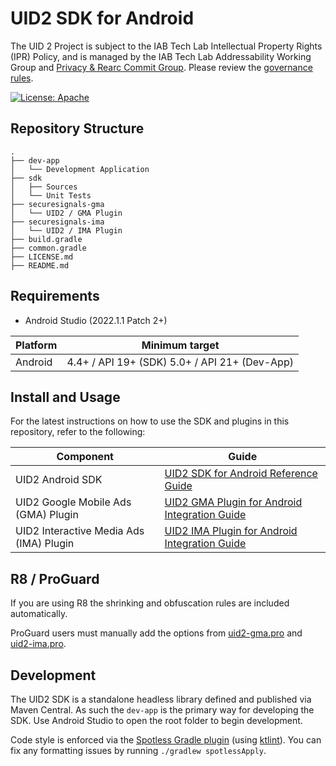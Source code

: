 # UID2 SDK for Android

The UID 2 Project is subject to the IAB Tech Lab Intellectual Property Rights (IPR) Policy, and is managed by the IAB Tech Lab Addressability Working Group and [Privacy & Rearc Commit Group](https://iabtechlab.com/working-groups/privacy-rearc-commit-group/). Please review the [governance rules](https://github.com/IABTechLab/uid2-core/blob/master/Software%20Development%20and%20Release%20Procedures.md).


[![License: Apache](https://img.shields.io/badge/License-Apache-green.svg)](https://www.apache.org/licenses/)

## Repository Structure

```
.
├── dev-app
│   └── Development Application
├── sdk
│   ├── Sources
│   └── Unit Tests
├── securesignals-gma
│   └── UID2 / GMA Plugin
├── securesignals-ima
│   └── UID2 / IMA Plugin
├── build.gradle
├── common.gradle
├── LICENSE.md
├── README.md
```

## Requirements

* Android Studio (2022.1.1 Patch 2+)

| Platform | Minimum target                                |
|----------|-----------------------------------------------|
| Android  | 4.4+ / API 19+ (SDK) 5.0+ / API 21+ (Dev-App) |

## Install and Usage

For the latest instructions on how to use the SDK and plugins in this repository, refer to the following:

| Component        | Guide                                                                                                        |
|------------------|--------------------------------------------------------------------------------------------------------------|
| UID2 Android SDK | [UID2 SDK for Android Reference Guide](https://unifiedid.com/docs/sdks/uid2-sdk-ref-android)                 |
| UID2 Google Mobile Ads (GMA) Plugin | [UID2 GMA Plugin for Android Integration Guide](https://unifiedid.com/docs/guides/mobile-plugin-gma-android) |
| UID2 Interactive Media Ads (IMA) Plugin | [UID2 IMA Plugin for Android Integration Guide](https://unifiedid.com/docs/guides/mobile-plugin-ima-android) |

R8 / ProGuard
-------------
If you are using R8 the shrinking and obfuscation rules are included automatically.

ProGuard users must manually add the options from
[uid2-gma.pro](https://github.com/IABTechLab/uid2-android-sdk/blob/main/securesignals-gma/uid2-gma.pro) and [uid2-ima.pro](https://github.com/IABTechLab/uid2-android-sdk/blob/main/securesignals-ima/uid2-ima.pro).

## Development

The UID2 SDK is a standalone headless library defined and published via Maven Central.  As such the `dev-app` is the primary way for developing the SDK.  Use Android Studio to open the root folder to begin development.

Code style is enforced via the [Spotless Gradle plugin](https://github.com/diffplug/spotless) (using [ktlint](https://pinterest.github.io/ktlint/)). You can fix any formatting issues by running `./gradlew spotlessApply`.
